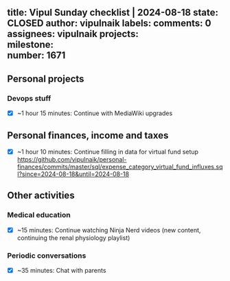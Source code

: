 title:	Vipul Sunday checklist | 2024-08-18
state:	CLOSED
author:	vipulnaik
labels:	
comments:	0
assignees:	vipulnaik
projects:	
milestone:	
number:	1671
--
## Personal projects

### Devops stuff

- [x] ~1 hour 15 minutes: Continue with MediaWiki upgrades

## Personal finances, income and taxes

- [x] ~1 hour 10 minutes: Continue filling in data for virtual fund setup https://github.com/vipulnaik/personal-finances/commits/master/sql/expense_category_virtual_fund_influxes.sql?since=2024-08-18&until=2024-08-18

## Other activities

### Medical education

- [x] ~15 minutes: Continue watching Ninja Nerd videos (new content, continuing the renal physiology playlist)

### Periodic conversations

- [x] ~35 minutes: Chat with parents
